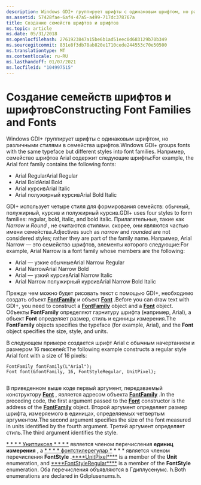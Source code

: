 ```yaml
---
description: Windows GDI+ группирует шрифты с одинаковым шрифтом, но различными стилями в семейства шрифтов.
ms.assetid: 57428fae-6af4-47a5-a499-717dc378767a
title: Создание семейств шрифтов и шрифтов
ms.topic: article
ms.date: 05/31/2018
ms.openlocfilehash: 2761923847a15be6b1ad51eec0d683129b70b349
ms.sourcegitcommit: 831e8f3db78ab820e1710cede244553c70e50500
ms.translationtype: MT
ms.contentlocale: ru-RU
ms.lasthandoff: 01/07/2021
ms.locfileid: "104997515"
---
```

# <a name="constructing-font-families-and-fonts"></a><span data-ttu-id="32033-103">Создание семейств шрифтов и шрифтов</span><span class="sxs-lookup"><span data-stu-id="32033-103">Constructing Font Families and Fonts</span></span>

<span data-ttu-id="32033-104">Windows GDI+ группирует шрифты с одинаковым шрифтом, но различными стилями в семейства шрифтов.</span><span class="sxs-lookup"><span data-stu-id="32033-104">Windows GDI+ groups fonts with the same typeface but different styles into font families.</span></span> <span data-ttu-id="32033-105">Например, семейство шрифтов Arial содержит следующие шрифты:</span><span class="sxs-lookup"><span data-stu-id="32033-105">For example, the Arial font family contains the following fonts:</span></span>

-   <span data-ttu-id="32033-106">Arial Regular</span><span class="sxs-lookup"><span data-stu-id="32033-106">Arial Regular</span></span>
-   <span data-ttu-id="32033-107">Arial Bold</span><span class="sxs-lookup"><span data-stu-id="32033-107">Arial Bold</span></span>
-   <span data-ttu-id="32033-108">Arial курсив</span><span class="sxs-lookup"><span data-stu-id="32033-108">Arial Italic</span></span>
-   <span data-ttu-id="32033-109">Arial полужирный курсив</span><span class="sxs-lookup"><span data-stu-id="32033-109">Arial Bold Italic</span></span>

<span data-ttu-id="32033-110">GDI+ использует четыре стиля для формирования семейств: обычный, полужирный, курсив и полужирный курсив.</span><span class="sxs-lookup"><span data-stu-id="32033-110">GDI+ uses four styles to form families: regular, bold, italic, and bold italic.</span></span> <span data-ttu-id="32033-111">Прилагательные, такие как *Narrow* и *Round* , не считаются стилями. скорее, они являются частью имени семейства.</span><span class="sxs-lookup"><span data-stu-id="32033-111">Adjectives such as *narrow* and *rounded* are not considered styles; rather they are part of the family name.</span></span> <span data-ttu-id="32033-112">Например, Arial Narrow — это семейство шрифтов, элементы которого следующие:</span><span class="sxs-lookup"><span data-stu-id="32033-112">For example, Arial Narrow is a font family whose members are the following:</span></span>

-   <span data-ttu-id="32033-113">Arial — узкие обычные</span><span class="sxs-lookup"><span data-stu-id="32033-113">Arial Narrow Regular</span></span>
-   <span data-ttu-id="32033-114">Arial Narrow</span><span class="sxs-lookup"><span data-stu-id="32033-114">Arial Narrow Bold</span></span>
-   <span data-ttu-id="32033-115">Arial — узкий курсив</span><span class="sxs-lookup"><span data-stu-id="32033-115">Arial Narrow Italic</span></span>
-   <span data-ttu-id="32033-116">Arial Narrow полужирный курсив</span><span class="sxs-lookup"><span data-stu-id="32033-116">Arial Narrow Bold Italic</span></span>

<span data-ttu-id="32033-117">Прежде чем можно будет рисовать текст с помощью GDI+, необходимо создать объект [**FontFamily**](/windows/desktop/api/gdiplusheaders/nl-gdiplusheaders-fontfamily) и объект [**Font**](/windows/desktop/api/gdiplusheaders/nl-gdiplusheaders-font) .</span><span class="sxs-lookup"><span data-stu-id="32033-117">Before you can draw text with GDI+, you need to construct a [**FontFamily**](/windows/desktop/api/gdiplusheaders/nl-gdiplusheaders-fontfamily) object and a [**Font**](/windows/desktop/api/gdiplusheaders/nl-gdiplusheaders-font) object.</span></span> <span data-ttu-id="32033-118">Объекты **FontFamily** определяют гарнитуру шрифта (например, Arial), а объект **Font** определяет размер, стиль и единицы измерения.</span><span class="sxs-lookup"><span data-stu-id="32033-118">The **FontFamily** objects specifies the typeface (for example, Arial), and the **Font** object specifies the size, style, and units.</span></span>

<span data-ttu-id="32033-119">В следующем примере создается шрифт Arial с обычным начертанием и размером 16 пикселей:</span><span class="sxs-lookup"><span data-stu-id="32033-119">The following example constructs a regular style Arial font with a size of 16 pixels:</span></span>


```
FontFamily fontFamily(L"Arial");
Font font(&fontFamily, 16, FontStyleRegular, UnitPixel);
            
```



<span data-ttu-id="32033-120">В приведенном выше коде первый аргумент, передаваемый конструктору [**Font**](/windows/desktop/api/gdiplusheaders/nl-gdiplusheaders-font) , является адресом объекта [**FontFamily**](/windows/desktop/api/gdiplusheaders/nl-gdiplusheaders-fontfamily) .</span><span class="sxs-lookup"><span data-stu-id="32033-120">In the preceding code, the first argument passed to the [**Font**](/windows/desktop/api/gdiplusheaders/nl-gdiplusheaders-font) constructor is the address of the [**FontFamily**](/windows/desktop/api/gdiplusheaders/nl-gdiplusheaders-fontfamily) object.</span></span> <span data-ttu-id="32033-121">Второй аргумент определяет размер шрифта, измеряемого в единицах, определяемых четвертым аргументом.</span><span class="sxs-lookup"><span data-stu-id="32033-121">The second argument specifies the size of the font measured in units identified by the fourth argument.</span></span> <span data-ttu-id="32033-122">Третий аргумент определяет стиль.</span><span class="sxs-lookup"><span data-stu-id="32033-122">The third argument identifies the style.</span></span>

<span data-ttu-id="32033-123">[\* \* \* \* Унитпиксел \* \* \* \*](/windows/desktop/api/Gdiplusenums/ne-gdiplusenums-unit) является членом перечисления **единиц измерения** , а [\* \* \* \* фонтстилерегулар \*](/windows/desktop/api/Gdiplusenums/ne-gdiplusenums-fontstyle) \* \* \* является членом перечисления **FontStyle** .</span><span class="sxs-lookup"><span data-stu-id="32033-123">[\*\*\*\*UnitPixel\*\*\*\*](/windows/desktop/api/Gdiplusenums/ne-gdiplusenums-unit) is a member of the **Unit** enumeration, and [\*\*\*\*FontStyleRegular\*\*\*\*](/windows/desktop/api/Gdiplusenums/ne-gdiplusenums-fontstyle) is a member of the **FontStyle** enumeration.</span></span> <span data-ttu-id="32033-124">Оба перечисления объявляются в Гдиплусенумс. h.</span><span class="sxs-lookup"><span data-stu-id="32033-124">Both enumerations are declared in Gdiplusenums.h.</span></span>

 

 



